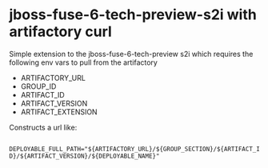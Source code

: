 # jboss-fuse-6-tech-preview-s2i with artifactory curl

Simple extension to the jboss-fuse-6-tech-preview s2i which requires the following env vars to pull from the artifactory

- ARTIFACTORY_URL
- GROUP_ID
- ARTIFACT_ID
- ARTIFACT_VERSION
- ARTIFACT_EXTENSION

Constructs a url like:

`    DEPLOYABLE_FULL_PATH="${ARTIFACTORY_URL}/${GROUP_SECTION}/${ARTIFACT_ID}/${ARTIFACT_VERSION}/${DEPLOYABLE_NAME}" `

